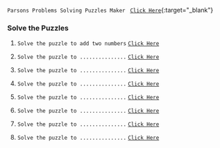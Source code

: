 
`Parsons Problems Solving Puzzles Maker ` [`Click Here`](https://parsons.problemsolving.io/){:target="_blank"}

### Solve the Puzzles

1. `Solve the puzzle to add two numbers` [`Click Here`]()
   
2. `Solve the puzzle to ...............` [`Click Here`]()
   
3. `Solve the puzzle to ...............` [`Click Here`]()
   
4. `Solve the puzzle to ...............` [`Click Here`]()

5. `Solve the puzzle to ...............` [`Click Here`]()
   
6. `Solve the puzzle to ...............` [`Click Here`]()

7. `Solve the puzzle to ...............` [`Click Here`]()

8. `Solve the puzzle to ...............` [`Click Here`]()

